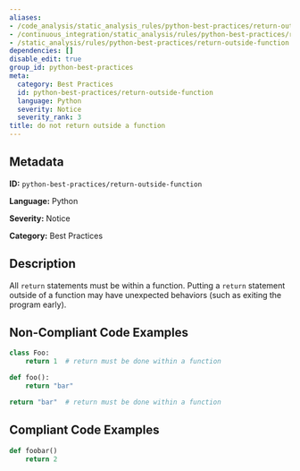 ```yaml
---
aliases:
- /code_analysis/static_analysis_rules/python-best-practices/return-outside-function
- /continuous_integration/static_analysis/rules/python-best-practices/return-outside-function
- /static_analysis/rules/python-best-practices/return-outside-function
dependencies: []
disable_edit: true
group_id: python-best-practices
meta:
  category: Best Practices
  id: python-best-practices/return-outside-function
  language: Python
  severity: Notice
  severity_rank: 3
title: do not return outside a function
---
```

<!--  SOURCED FROM https://github.com/DataDog/datadog-static-analyzer-rule-docs -->


## Metadata
**ID:** `python-best-practices/return-outside-function`

**Language:** Python

**Severity:** Notice

**Category:** Best Practices

## Description
All `return` statements must be within a function. Putting a `return` statement outside of a function may have unexpected behaviors (such as exiting the program early).

## Non-Compliant Code Examples
```python
class Foo:
    return 1  # return must be done within a function
```

```python
def foo():
    return "bar"

return "bar"  # return must be done within a function
```

## Compliant Code Examples
```python
def foobar()
    return 2
```
